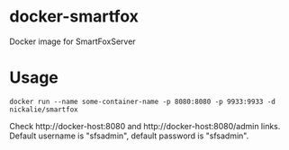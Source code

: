 # docker-smartfox
Docker image for SmartFoxServer

# Usage
```
docker run --name some-container-name -p 8080:8080 -p 9933:9933 -d nickalie/smartfox
```
Check http://docker-host:8080 and http://docker-host:8080/admin links.
Default username is "sfsadmin", default password is "sfsadmin".
